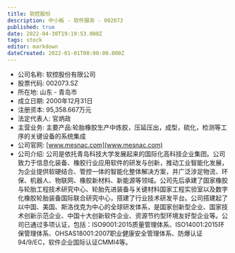 ```yaml
---
title: 软控股份
description: 中小板 - 软件服务 - 002073
published: true
date: 2022-04-30T19:19:53.000Z
tags: stock
editor: markdown
dateCreated: 2022-01-01T00:00:00.000Z
---
```


- 公司名称: 软控股份有限公司
- 股票代码: 002073.SZ
- 所在地: 山东 - 青岛市
- 成立日期: 2000年12月31日
- 注册资本: 95,358.667万元
- 法定代表人: 官炳政
- 主营业务: 主要产品:轮胎橡胶生产中炼胶，压延压出，成型，硫化，检测等工序的关键设备的系统集成
- 公司官网: [www.mesnac.com](www.mesnac.com)
- 公司介绍: 公司是依托青岛科技大学发展起来的国际化高科技企业集团。公司致力于信息化装备、橡胶行业应用软件的研发与创新，推动工业智能化发展，为企业提供软硬结合、管控一体的智能化整体解决方案，并广泛涉足物流、环保、机器人、物联网、橡胶新材料、新能源等领域。公司先后承建了国家橡胶与轮胎工程技术研究中心、轮胎先进装备与关键材料国家工程实验室以及数字化橡胶轮胎装备国际联合研究中心，搭建了行业技术研发平台。公司搭建起了以中国、美国、斯洛伐克为中心的全球研发体系，是国家创新型企业、国家技术创新示范企业、中国十大创新软件企业、资源节约型环境友好型企业等。公司已通过多项认证，包括：ISO9001:2015质量管理体系、ISO14001:2015环保管理体系、OHSAS18001:2007职业健康安全管理体系、防爆认证94/9/EC，软件企业国际认证CMMI4等。


